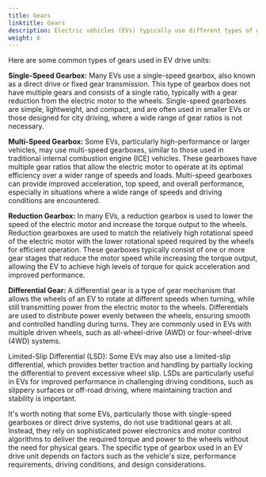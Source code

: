 ```yaml
---
title: Gears
linktitle: Gears
description: Electric vehicles (EVs) typically use different types of gears in their drive units, depending on the specific design and requirements of the vehicle. 
weight: 6
---
```

<!-- markdownlint-disable MD033 -->
Here are some common types of gears used in EV drive units:

**Single-Speed Gearbox:** Many EVs use a single-speed gearbox, also known as a direct drive or fixed gear transmission. This type of gearbox does not have multiple gears and consists of a single ratio, typically with a gear reduction from the electric motor to the wheels. Single-speed gearboxes are simple, lightweight, and compact, and are often used in smaller EVs or those designed for city driving, where a wide range of gear ratios is not necessary.

**Multi-Speed Gearbox:** Some EVs, particularly high-performance or larger vehicles, may use multi-speed gearboxes, similar to those used in traditional internal combustion engine (ICE) vehicles. These gearboxes have multiple gear ratios that allow the electric motor to operate at its optimal efficiency over a wider range of speeds and loads. Multi-speed gearboxes can provide improved acceleration, top speed, and overall performance, especially in situations where a wide range of speeds and driving conditions are encountered.

**Reduction Gearbox:** In many EVs, a reduction gearbox is used to lower the speed of the electric motor and increase the torque output to the wheels. Reduction gearboxes are used to match the relatively high rotational speed of the electric motor with the lower rotational speed required by the wheels for efficient operation. These gearboxes typically consist of one or more gear stages that reduce the motor speed while increasing the torque output, allowing the EV to achieve high levels of torque for quick acceleration and improved performance.

**Differential Gear:** A differential gear is a type of gear mechanism that allows the wheels of an EV to rotate at different speeds when turning, while still transmitting power from the electric motor to the wheels. Differentials are used to distribute power evenly between the wheels, ensuring smooth and controlled handling during turns. They are commonly used in EVs with multiple driven wheels, such as all-wheel-drive (AWD) or four-wheel-drive (4WD) systems.

Limited-Slip Differential (LSD): Some EVs may also use a limited-slip differential, which provides better traction and handling by partially locking the differential to prevent excessive wheel slip. LSDs are particularly useful in EVs for improved performance in challenging driving conditions, such as slippery surfaces or off-road driving, where maintaining traction and stability is important.

It's worth noting that some EVs, particularly those with single-speed gearboxes or direct drive systems, do not use traditional gears at all. Instead, they rely on sophisticated power electronics and motor control algorithms to deliver the required torque and power to the wheels without the need for physical gears. The specific type of gearbox used in an EV drive unit depends on factors such as the vehicle's size, performance requirements, driving conditions, and design considerations.